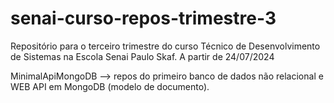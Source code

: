 # senai-curso-repos-trimestre-3
Repositório para o terceiro trimestre do curso Técnico de Desenvolvimento de Sistemas na Escola Senai Paulo Skaf. A partir de 24/07/2024

MinimalApiMongoDB --> repos do primeiro banco de dados não relacional e WEB API em MongoDB (modelo de documento).

